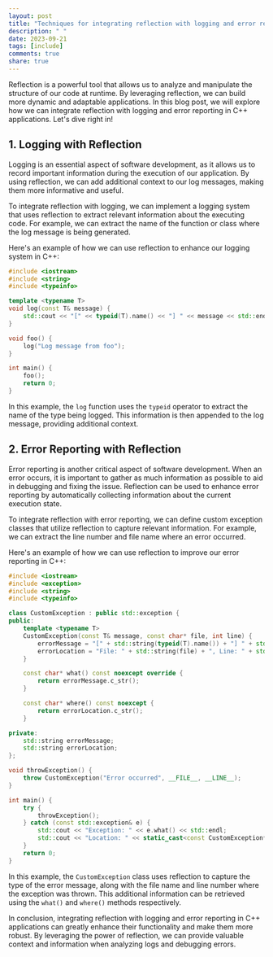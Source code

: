 ```yaml
---
layout: post
title: "Techniques for integrating reflection with logging and error reporting in C++ applications."
description: " "
date: 2023-09-21
tags: [include]
comments: true
share: true
---
```


Reflection is a powerful tool that allows us to analyze and manipulate the structure of our code at runtime. By leveraging reflection, we can build more dynamic and adaptable applications. In this blog post, we will explore how we can integrate reflection with logging and error reporting in C++ applications. Let's dive right in!

## 1. Logging with Reflection

Logging is an essential aspect of software development, as it allows us to record important information during the execution of our application. By using reflection, we can add additional context to our log messages, making them more informative and useful.

To integrate reflection with logging, we can implement a logging system that uses reflection to extract relevant information about the executing code. For example, we can extract the name of the function or class where the log message is being generated.

Here's an example of how we can use reflection to enhance our logging system in C++:

```cpp
#include <iostream>
#include <string>
#include <typeinfo>

template <typename T>
void log(const T& message) {
    std::cout << "[" << typeid(T).name() << "] " << message << std::endl;
}

void foo() {
    log("Log message from foo");
}

int main() {
    foo();
    return 0;
}
```

In this example, the `log` function uses the `typeid` operator to extract the name of the type being logged. This information is then appended to the log message, providing additional context.

## 2. Error Reporting with Reflection

Error reporting is another critical aspect of software development. When an error occurs, it is important to gather as much information as possible to aid in debugging and fixing the issue. Reflection can be used to enhance error reporting by automatically collecting information about the current execution state.

To integrate reflection with error reporting, we can define custom exception classes that utilize reflection to capture relevant information. For example, we can extract the line number and file name where an error occurred.

Here's an example of how we can use reflection to improve our error reporting in C++:

```cpp
#include <iostream>
#include <exception>
#include <string>
#include <typeinfo>

class CustomException : public std::exception {
public:
    template <typename T>
    CustomException(const T& message, const char* file, int line) {
        errorMessage = "[" + std::string(typeid(T).name()) + "] " + std::string(message);
        errorLocation = "File: " + std::string(file) + ", Line: " + std::to_string(line);
    }

    const char* what() const noexcept override {
        return errorMessage.c_str();
    }

    const char* where() const noexcept {
        return errorLocation.c_str();
    }

private:
    std::string errorMessage;
    std::string errorLocation;
};

void throwException() {
    throw CustomException("Error occurred", __FILE__, __LINE__);
}

int main() {
    try {
        throwException();
    } catch (const std::exception& e) {
        std::cout << "Exception: " << e.what() << std::endl;
        std::cout << "Location: " << static_cast<const CustomException*>(&e)->where() << std::endl;
    }
    return 0;
}
```

In this example, the `CustomException` class uses reflection to capture the type of the error message, along with the file name and line number where the exception was thrown. This additional information can be retrieved using the `what()` and `where()` methods respectively.

In conclusion, integrating reflection with logging and error reporting in C++ applications can greatly enhance their functionality and make them more robust. By leveraging the power of reflection, we can provide valuable context and information when analyzing logs and debugging errors.
